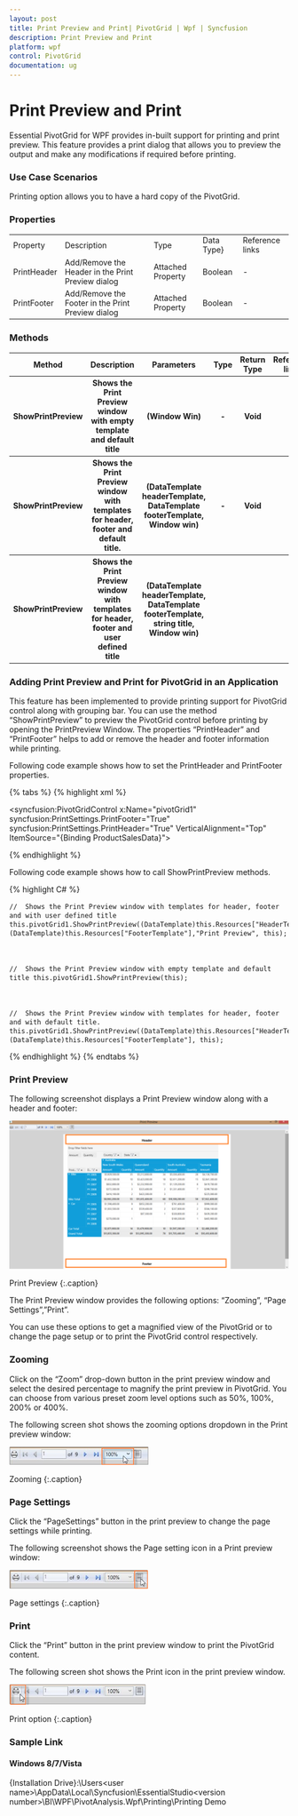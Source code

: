 ```yaml
---
layout: post
title: Print Preview and Print| PivotGrid | Wpf | Syncfusion
description: Print Preview and Print
platform: wpf
control: PivotGrid
documentation: ug
---
```


# Print Preview and Print

Essential PivotGrid for WPF provides in-built support for printing and print preview. This feature provides a print dialog that allows you to preview the output and make any modifications if required before printing.

### Use Case Scenarios

Printing option allows you to have a hard copy of the PivotGrid.



### Properties



<table>
<tr>
<td>
Property</td><td>
Description</td><td>
Type</td><td>
Data Type}</td><td>
Reference links</td></tr>
<tr>
<td>
PrintHeader </td><td>
Add/Remove the Header in the Print Preview dialog</td><td>
Attached Property</td><td>
Boolean</td><td>
-</td></tr>
<tr>
<td>
PrintFooter</td><td>
Add/Remove the Footer in the Print Preview dialog</td><td>
Attached Property</td><td>
Boolean</td><td>
-</td></tr>
</table>

### Methods



<table>
<tr>
<th>
Method</th><th>
Description</th><th>
Parameters</th><th>
Type</th><th>
Return Type</th><th>
Reference links</th></tr>
<tr>
<th>
ShowPrintPreview</th><th>
Shows the Print Preview window with empty template and default title</th><th>
(Window Win)</th><th>
-</th><th>
Void</th><th>
-</th></tr>
<tr>
<th>
ShowPrintPreview</th><th>
Shows the Print Preview window with templates for header, footer and default title.</th><th>
(DataTemplate headerTemplate, DataTemplate footerTemplate, Window win)</th><th>
-</th><th>
Void</th><th>
-</th></tr>
<tr>
<th>
ShowPrintPreview</th><th>
Shows the Print Preview window with templates for header, footer and user defined title</th><th>
(DataTemplate headerTemplate, DataTemplate footerTemplate, string title, Window win)</th><th>
</th><th>
</th><th>
</th></tr>
</table>

### Adding Print Preview and Print for PivotGrid in an Application

This feature has been implemented to provide printing support for PivotGrid control along with grouping bar. You can use the method “ShowPrintPreview” to preview the PivotGrid control before printing by opening the PrintPreview Window. The properties “PrintHeader” and “PrintFooter” helps to add or remove the header and footer information while printing.

Following code example shows how to set the PrintHeader and PrintFooter properties.

{% tabs %}
{% highlight xml %} 



<syncfusion:PivotGridControl x:Name="pivotGrid1" syncfusion:PrintSettings.PrintFooter="True" syncfusion:PrintSettings.PrintHeader="True" VerticalAlignment="Top" ItemSource="{Binding ProductSalesData}">


{% endhighlight %} 

Following code example shows how to call ShowPrintPreview methods.

{% highlight C# %} 



    //	Shows the Print Preview window with templates for header, footer and with user defined title          
	this.pivotGrid1.ShowPrintPreview((DataTemplate)this.Resources["HeaderTemplate"], (DataTemplate)this.Resources["FooterTemplate"],"Print Preview", this);



    //	Shows the Print Preview window with empty template and default title this.pivotGrid1.ShowPrintPreview(this);



    //	Shows the Print Preview window with templates for header, footer and with default title.            
	this.pivotGrid1.ShowPrintPreview((DataTemplate)this.Resources["HeaderTemplate"], (DataTemplate)this.Resources["FooterTemplate"], this);


 {% endhighlight %} 
{% endtabs %}

### Print Preview

The following screenshot displays a Print Preview window along with a header and footer:

![](Features_images/Features_img59.png)



Print Preview
{:.caption}

The Print Preview window provides the following options:  “Zooming”, “Page Settings”,”Print”. 

You can use these options to get a magnified view of the PivotGrid or to change the page setup or to print the PivotGrid 
control respectively.

### Zooming

Click on the “Zoom” drop-down button in the print preview window and select the desired percentage to magnify the print 
preview in PivotGrid. You can choose from various preset zoom level options such as 50%, 100%, 200% or 400%.

The following screen shot shows the zooming options dropdown in the Print preview window:

![](Features_images/Features_img60.png)



Zooming
{:.caption}

### Page Settings

Click the “PageSettings” button in the print preview to change the page settings while printing.

The following screenshot shows the Page setting icon in a Print preview window:

![](Features_images/Features_img61.png)



Page settings
{:.caption}

### Print 

Click the “Print” button in the print preview window to print the PivotGrid content.

The following screen shot shows the Print icon in the print preview window.

![](Features_images/Features_img62.png)



Print option
{:.caption}

### Sample Link

#### Windows 8/7/Vista

{Installation Drive}:\Users\<user name>\AppData\Local\Syncfusion\EssentialStudio\<version number>\BI\WPF\PivotAnalysis.Wpf\Printing\Printing Demo




